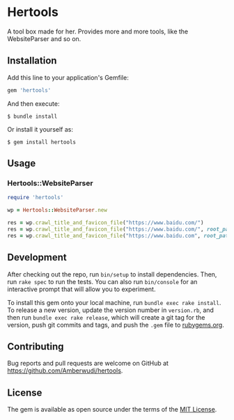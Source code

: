 # Hertools

A tool box made for her. Provides more and more tools, like the WebsiteParser and so on.

## Installation

Add this line to your application's Gemfile:

```ruby
gem 'hertools'
```

And then execute:

    $ bundle install

Or install it yourself as:

    $ gem install hertools

## Usage

### Hertools::WebsiteParser

```ruby
require 'hertools'

wp = Hertools::WebsiteParser.new

res = wp.crawl_title_and_favicon_file("https://www.baidu.com/")
res = wp.crawl_title_and_favicon_file("https://www.baidu.com/", root_path: "/Users/test/study/", html_parser: "httparty")
res = wp.crawl_title_and_favicon_file("https://www.baidu.com", root_path: "/Users/test/study/", html_parser: "nokogiri")
```

## Development

After checking out the repo, run `bin/setup` to install dependencies. Then, run `rake spec` to run the tests. You can also run `bin/console` for an interactive prompt that will allow you to experiment.

To install this gem onto your local machine, run `bundle exec rake install`. To release a new version, update the version number in `version.rb`, and then run `bundle exec rake release`, which will create a git tag for the version, push git commits and tags, and push the `.gem` file to [rubygems.org](https://rubygems.org).

## Contributing

Bug reports and pull requests are welcome on GitHub at https://github.com/Amberwudi/hertools.


## License

The gem is available as open source under the terms of the [MIT License](https://opensource.org/licenses/MIT).
